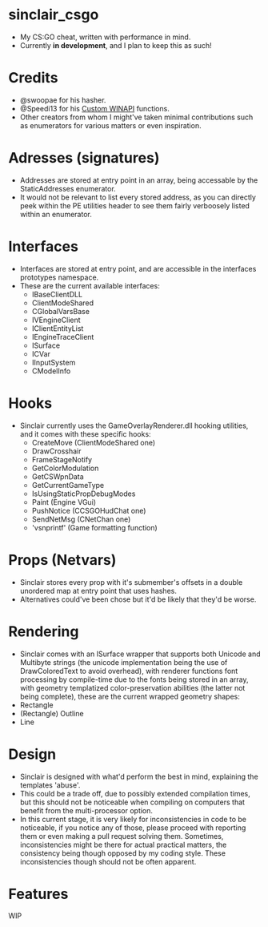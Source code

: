 # sinclair_csgo
- My CS:GO cheat, written with performance in mind. 
- Currently **in development**, and I plan to keep this as such!

# Credits
- @swoopae for his hasher.
- @Speedi13 for his [Custom WINAPI](https://github.com/Speedi13/Custom-GetProcAddress-and-GetModuleHandle-and-more) functions.
- Other creators from whom I might've taken minimal contributions such as enumerators for various matters or even inspiration.

# Adresses (signatures)
- Addresses are stored at entry point in an array, being accessable by the StaticAddresses enumerator.
- It would not be relevant to list every stored address, as you can directly peek within the PE utilities header to see them fairly verboosely listed within an enumerator.

# Interfaces
- Interfaces are stored at entry point, and are accessible in the interfaces prototypes namespace.
- These are the current available interfaces:
  - IBaseClientDLL
  - ClientModeShared
  - CGlobalVarsBase
  - IVEngineClient
  - IClientEntityList
  - IEngineTraceClient
  - ISurface
  - ICVar
  - IInputSystem
  - CModelInfo

# Hooks
- Sinclair currently uses the GameOverlayRenderer.dll hooking utilities, and it comes with these specific hooks:
  - CreateMove (ClientModeShared one)
  - DrawCrosshair
  - FrameStageNotify
  - GetColorModulation
  - GetCSWpnData
  - GetCurrentGameType
  - IsUsingStaticPropDebugModes
  - Paint (Engine VGui)
  - PushNotice (CCSGOHudChat one)
  - SendNetMsg (CNetChan one)
  - 'vsnprintf' (Game formatting function)

# Props (Netvars)
- Sinclair stores every prop with it's submember's offsets in a double unordered map at entry point that uses hashes. 
- Alternatives could've been chose but it'd be likely that they'd be worse.

# Rendering
- Sinclair comes with an ISurface wrapper that supports both Unicode and Multibyte strings (the unicode implementation being the use of DrawColoredText to avoid overhead), with renderer functions font processing by compile-time due to the fonts being stored in an array, with geometry templatized color-preservation abilities (the latter not being complete), these are the current wrapped geometry shapes:
- Rectangle
- (Rectangle) Outline
- Line

# Design
- Sinclair is designed with what'd perform the best in mind, explaining the templates 'abuse'. 
- This could be a trade off, due to possibly extended compilation times, but this should not be noticeable when compiling on computers that benefit from the multi-processor option.
- In this current stage, it is very likely for inconsistencies in code to be noticeable, if you notice any of those, please proceed with reporting them or even making a pull request solving them. Sometimes, inconsistencies might be there for actual practical matters, the consistency being though opposed by my coding style. These inconsistencies though should not be often apparent.

# Features
WIP
